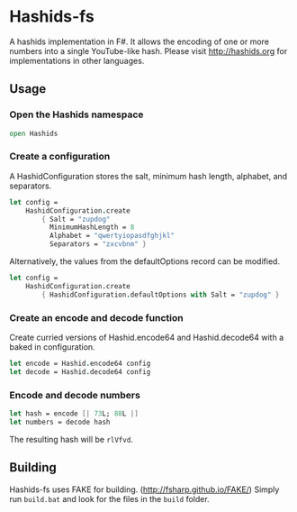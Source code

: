 # Hashids-fs
A hashids implementation in F#.
It allows the encoding of one or more numbers into a single YouTube-like hash.
Please visit http://hashids.org for implementations in other languages.

## Usage

### Open the Hashids namespace
```fsharp
open Hashids
```
### Create a configuration
A HashidConfiguration stores the salt, minimum hash length, alphabet, and separators.
```fsharp
let config = 
    HashidConfiguration.create 
        { Salt = "zupdog"
          MinimumHashLength = 8
          Alphabet = "qwertyiopasdfghjkl"
          Separators = "zxcvbnm" }
```
Alternatively, the values from the defaultOptions record can be modified.
```fsharp
let config = 
    HashidConfiguration.create 
        { HashidConfiguration.defaultOptions with Salt = "zupdog" }
```
### Create an encode and decode function
Create curried versions of Hashid.encode64 and Hashid.decode64 with a baked in configuration.
```fsharp
let encode = Hashid.encode64 config
let decode = Hashid.decode64 config
```
### Encode and decode numbers
```fsharp
let hash = encode [| 73L; 88L |]
let numbers = decode hash
```
The resulting hash will be `rlVfvd`.

## Building
Hashids-fs uses FAKE for building. (http://fsharp.github.io/FAKE/)
Simply run `build.bat` and look for the files in the `build` folder.
